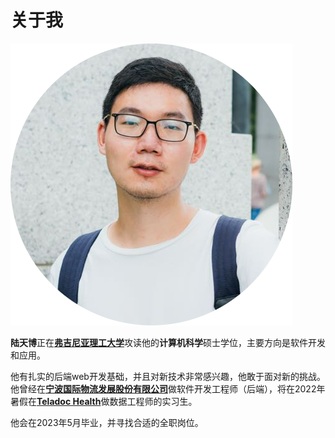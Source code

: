 # 关于我


![Tianbo Lu](/images/Apple-Devices-Preview.png "Tianbo Lu")

**陆天博**正在[**弗吉尼亚理工大学**](https://baike.baidu.com/item/%E5%BC%97%E5%90%89%E5%B0%BC%E4%BA%9A%E7%90%86%E5%B7%A5%E5%A4%A7%E5%AD%A6/380766)攻读他的**计算机科学**硕士学位，主要方向是软件开发和应用。

他有扎实的后端web开发基础，并且对新技术非常感兴趣，他敢于面对新的挑战。他曾经在[**宁波国际物流发展股份有限公司**](http://www.nbgjwl.com/indexpc.do)做软件开发工程师（后端），将在2022年暑假在[**Teladoc Health**](https://en.wikipedia.org/wiki/Teladoc_Health)做数据工程师的实习生。

他会在2023年5月毕业，并寻找合适的全职岗位。

